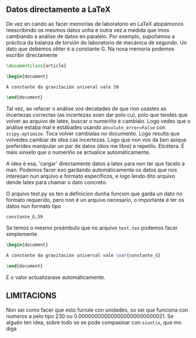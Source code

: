 ## Datos directamente a LaTeX

De vez en cando ao facer memorias de laboratorio en LaTeX atopámonos
reescribindo os mesmos datos unha e outra vez a medida que imos cambiando a
análise de datos en paralelo. Por exemplo, supoñamos a práctica da balanza de
torsión do laboratorio de mecánica de segundo. Un dato que debemos obter é a
constante G. Na nosa memoria podemos escribir directamente

```latex
\documentclass{article}

\begin{document}

A constante da gravitación univeral vale 59

\end{document}
```

Tal vez, ao refacer o análise vos decatades de que non usastes as incertezas
correctas (as incertezas soen dar polo cu), polo que tendes que volver ao
arquivo de latex, buscar o numeriño e cambialo. Logo vedes que o análise estaba
mal e estábades usando `absolute_error=False` con `scipy.optimize`. Toca volver
cambialas no documento. Logo resulta que volvedes cambiar de idea cas
incertezas. Logo que non vos da ben asique preferides manipular un par de datos
(dios me libre) e repetilo. Etcétera. É máis sinxelo que o numeriño se
actualice automáticamente.

A idea é esa, 'cargar' directamente datos a latex para non ter que facelo a
man. Podemos facer eso gardando automáticamente os datos que nos interesan nun
arquivo e formato específicos, e logo lendo dito arquivo dende latex para chamar
o dato concreto.

O arquivo test.py so ten a definicion dunha funcion que garda un dato no formato
requerido, pero non é un arquivo necesario, o importante é ter os datos
nun formato tipo

```
constante_G,59
```
Se temos o mesmo preámbulo que no arquivo `test.tex` podemos facer simplemente
```latex
\begin{document}

A constante da gravitación universal vale \var{constante_G}

\end{document}
```
E o valor actualizarase automáticamente.

## LIMITACIONS

Non sei como facer que esto furrule con unidades, so sei que funciona con
numeros a pelo tipo 230 ou 0.000000000000000000000000021. Se alguén ten idea,
sobre todo se se pode compaxinar con `siuntix`, que mo diga
